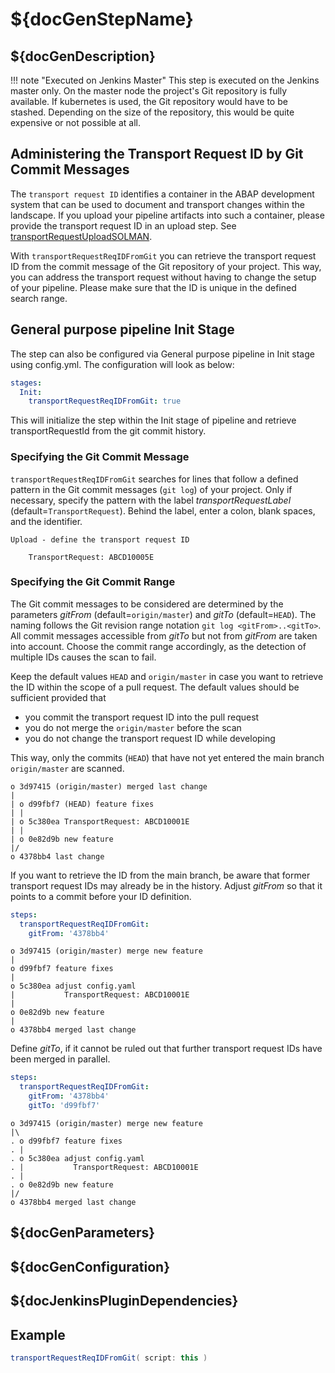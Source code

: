 # ${docGenStepName}

## ${docGenDescription}

!!! note "Executed on Jenkins Master"
    This step is executed on the Jenkins master only. On the master node the project's Git repository is fully available. If kubernetes is used, the Git repository would have to be stashed. Depending on the size of the repository, this would be quite expensive or not possible at all.

## Administering the Transport Request ID by Git Commit Messages

The `transport request ID` identifies a container in the ABAP development system that can be used to document and transport changes within the landscape.
If you upload your pipeline artifacts into such a container, please provide the transport request ID in an upload step.
See [transportRequestUploadSOLMAN](transportRequestUploadSOLMAN.md).

With `transportRequestReqIDFromGit`  you can retrieve the transport request ID from the commit message of the Git repository of your project. This way, you can address the transport request without having to change the setup of your pipeline.
Please make sure that the ID is unique in the defined search range.

## General purpose pipeline Init Stage

The step can also be configured via General purpose pipeline in Init stage using config.yml. The configuration will look as below:

```yaml
stages:
  Init:
    transportRequestReqIDFromGit: true
```

This will initialize the step within the Init stage of pipeline and retrieve transportRequestId from the git commit history.

### Specifying the Git Commit Message

`transportRequestReqIDFromGit` searches for lines that follow a defined pattern in the Git commit messages (`git log`) of your project.
Only if necessary, specify the pattern with the label _transportRequestLabel_ (default=`TransportRequest`).
Behind the label, enter a colon, blank spaces, and the identifier.

```
Upload - define the transport request ID

    TransportRequest: ABCD10005E
```

### Specifying the Git Commit Range

The Git commit messages to be considered are determined by the parameters _gitFrom_ (default=`origin/master`) and _gitTo_ (default=`HEAD`).
The naming follows the Git revision range notation `git log <gitFrom>..<gitTo>`.
All commit messages accessible from _gitTo_ but not from _gitFrom_ are taken into account.
Choose the commit range accordingly, as the detection of multiple IDs causes the scan to fail.

Keep the default values `HEAD` and `origin/master` in case you want to retrieve the ID within the scope of a pull request.
The default values should be sufficient provided that

* you commit the transport request ID into the pull request
* you do not merge the `origin/master` before the scan
* you do not change the transport request ID while developing

This way, only the commits (`HEAD`) that have not yet entered the main branch `origin/master` are scanned.

```
o 3d97415 (origin/master) merged last change
|
| o d99fbf7 (HEAD) feature fixes
| |
| o 5c380ea TransportRequest: ABCD10001E
| |
| o 0e82d9b new feature
|/
o 4378bb4 last change
```

If you want to retrieve the ID from the main branch, be aware that former transport request IDs may already be in the history.
Adjust _gitFrom_ so that it points to a commit before your ID definition.

```yaml
steps:
  transportRequestReqIDFromGit:
    gitFrom: '4378bb4'
```

```
o 3d97415 (origin/master) merge new feature
|
o d99fbf7 feature fixes
|
o 5c380ea adjust config.yaml
|           TransportRequest: ABCD10001E
|
o 0e82d9b new feature
|
o 4378bb4 merged last change
```

Define _gitTo_, if it cannot be ruled out that further transport request IDs have been merged in parallel.

```yaml
steps:
  transportRequestReqIDFromGit:
    gitFrom: '4378bb4'
    gitTo: 'd99fbf7'
```

```
o 3d97415 (origin/master) merge new feature
|\
. o d99fbf7 feature fixes
. |
. o 5c380ea adjust config.yaml
. |           TransportRequest: ABCD10001E
. |
. o 0e82d9b new feature
|/
o 4378bb4 merged last change
```

## ${docGenParameters}

## ${docGenConfiguration}

## ${docJenkinsPluginDependencies}

## Example

```groovy
transportRequestReqIDFromGit( script: this )
```
